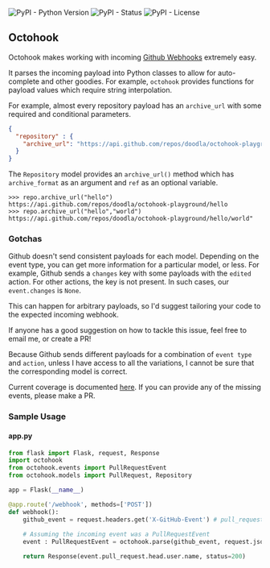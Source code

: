 ![PyPI - Python Version](https://img.shields.io/pypi/pyversions/octohook) ![PyPI - Status](https://img.shields.io/pypi/status/octohook) ![PyPI - License](https://img.shields.io/pypi/l/octohook)

## Octohook

Octohook makes working with incoming [Github Webhooks](https://developer.github.com/v3/activity/events/types/) extremely easy. 

It parses the incoming payload into Python classes to allow for auto-complete and other goodies. For example, `octohook` provides functions for payload values which require string interpolation.

For example, almost every repository payload has an `archive_url` with some required and conditional parameters.
```json
{
  "repository" : {
    "archive_url": "https://api.github.com/repos/doodla/octohook-playground/{archive_format}{/ref}"
  }
}

```

The `Repository` model provides an `archive_url()` method which has `archive_format` as an argument and `ref` as an optional variable.

```
>>> repo.archive_url("hello")
https://api.github.com/repos/doodla/octohook-playground/hello
>>> repo.archive_url("hello","world")
https://api.github.com/repos/doodla/octohook-playground/hello/world"
```

### Gotchas

Github doesn't send consistent payloads for each model. Depending on the event type, you can get more information for a particular model, or less.
For example, Github sends a `changes` key with some payloads with the `edited` action. For other actions, the key is not present. In such cases, our `event.changes` is `None`.

This can happen for arbitrary payloads, so I'd suggest tailoring your code to the expected incoming webhook.

If anyone has a good suggestion on how to tackle this issue, feel free to email me, or create a PR!

Because Github sends different payloads for a combination of `event type` and `action`, unless I have access to all the variations, I cannot be sure that the corresponding model is correct.

Current coverage is documented [here](tests/TestCases.md). If you can provide any of the missing events, please make a PR.
### Sample Usage

#### app.py
```python
from flask import Flask, request, Response
import octohook
from octohook.events import PullRequestEvent
from octohook.models import PullRequest, Repository

app = Flask(__name__)

@app.route('/webhook', methods=['POST'])
def webhook():
    github_event = request.headers.get('X-GitHub-Event') # pull_request
    
    # Assuming the incoming event was a PullRequestEvent
    event : PullRequestEvent = octohook.parse(github_event, request.json)

    return Response(event.pull_request.head.user.name, status=200)
```

